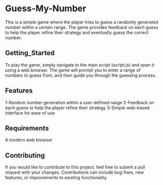 # Guess-My-Number

This is a simple game where the player tries to guess a randomly generated number within a certain range. The game provides feedback on each guess to help the player refine their strategy and eventually guess the correct number.


## Getting_Started
To play the game, simply navigate to the main script (script.js) and open it using a web browser. The game will prompt you to enter a range of numbers to guess from, and then guide you through the guessing process.

## Features
1-Random number generation within a user-defined range
2-Feedback on each guess to help the player refine their strategy
3-Simple web-based interface for ease of use

## Requirements
A modern web browser

## Contributing
If you would like to contribute to this project, feel free to submit a pull request with your changes. Contributions can include bug fixes, new features, or improvements to existing functionality.
